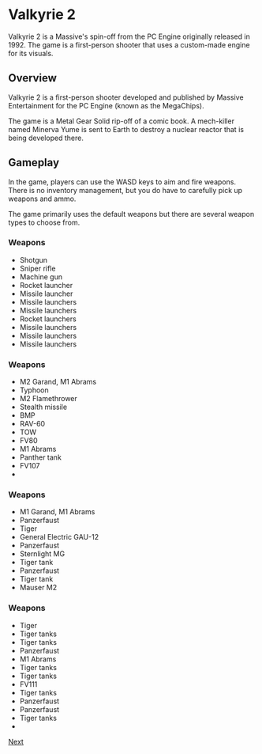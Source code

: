 # Valkyrie 2

Valkyrie 2 is a Massive's spin-off from the PC Engine originally released in 1992. The game is a first-person shooter that uses a custom-made engine for its visuals.

## Overview

Valkyrie 2 is a first-person shooter developed and published by Massive Entertainment for the PC Engine (known as the MegaChips).

The game is a Metal Gear Solid rip-off of a comic book. A mech-killer named Minerva Yume is sent to Earth to destroy a nuclear reactor that is being developed there.

## Gameplay

In the game, players can use the WASD keys to aim and fire weapons. There is no inventory management, but you do have to carefully pick up weapons and ammo.

The game primarily uses the default weapons but there are several weapon types to choose from.

### Weapons

*   Shotgun
*   Sniper rifle
*   Machine gun
*   Rocket launcher
*   Missile launcher
*   Missile launchers
*   Missile launchers
*   Rocket launchers
*   Missile launchers
*   Missile launchers
*   Missile launchers

### Weapons

*   M2 Garand, M1 Abrams
*   Typhoon
*   M2 Flamethrower
*   Stealth missile
*   BMP
*   RAV-60
*   TOW
*   FV80
*   M1 Abrams
*   Panther tank
*   FV107
*  

### Weapons

*   M1 Garand, M1 Abrams
*   Panzerfaust
*   Tiger
*   General Electric GAU-12
*   Panzerfaust
*   Sternlight MG
*   Tiger tank
*   Panzerfaust
*   Tiger tank
*   Mauser M2

### Weapons

*   Tiger
*   Tiger tanks
*   Tiger tanks
*   Panzerfaust
*   M1 Abrams
*   Tiger tanks
*   Tiger tanks
*   FV111
*   Tiger tanks
*   Panzerfaust
*   Panzerfaust
*   Tiger tanks
*

[Next](226.md)